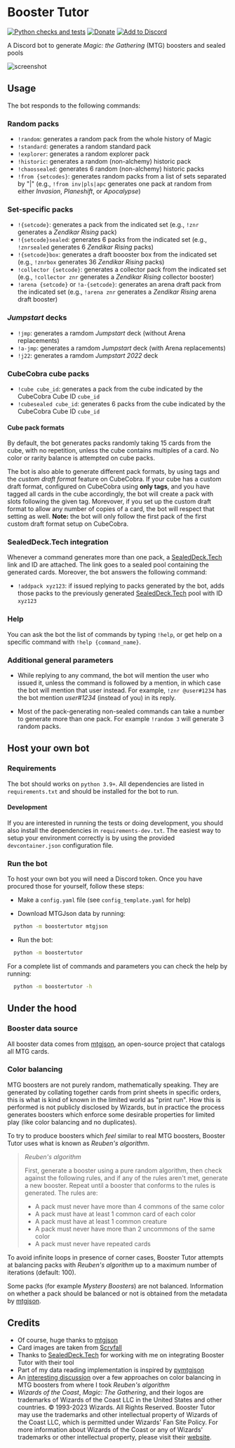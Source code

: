 # Booster Tutor

[![Python checks and tests](https://github.com/fverdoja/booster-tutor/actions/workflows/python.yml/badge.svg?branch=main)](https://github.com/fverdoja/booster-tutor/actions/workflows/python.yml)
[![Donate](https://img.shields.io/badge/Ko--fi-donate-13C3FF.svg?logo=kofi&logoColor=lightgray)](https://ko-fi.com/boostertutor)
[![Add to Discord](https://img.shields.io/badge/Discord-add%20bot-5865F2.svg?logo=discord&logoColor=lightgray)](https://discord.com/api/oauth2/authorize?client_id=790677464355045396&permissions=274878155840&scope=bot)

A Discord bot to generate *Magic: the Gathering* (MTG) boosters and sealed pools

![screenshot](screenshot.webp)

## Usage

The bot responds to the following commands:

### Random packs

* `!random`: generates a random pack from the whole history of Magic
* `!standard`: generates a random standard pack
* `!explorer`: generates a random explorer pack
* `!historic`: generates a random (non-alchemy) historic pack
* `!chaossealed`: generates 6 random (non-alchemy) historic packs
* `!from {setcodes}`: generates random packs from a list of sets separated by
  "|" (e.g., `!from inv|pls|apc` generates one pack at random from either
  *Invasion*, *Planeshift*, or *Apocalypse*)

### Set-specific packs

* `!{setcode}`: generates a pack from the indicated set (e.g., `!znr` generates
  a *Zendikar Rising* pack)
* `!{setcode}sealed`: generates 6 packs from the indicated set (e.g.,
  `!znrsealed` generates 6 *Zendikar Rising* packs)
* `!{setcode}box`: generates a draft boooster box from the indicated set (e.g.,
  `!znrbox` generates 36 *Zendikar Rising* packs)
* `!collector {setcode}`: generates a collector pack from the indicated set
  (e.g., `!collector znr` generates a *Zendikar Rising* collector booster)
* `!arena {setcode}` or `!a-{setcode}`: generates an arena draft pack from the
  indicated set (e.g., `!arena znr` generates a *Zendikar Rising* arena draft
  booster)

### *Jumpstart* decks

* `!jmp`: generates a ramdom *Jumpstart* deck (without Arena replacements)
* `!a-jmp`: generates a ramdom *Jumpstart* deck (with Arena replacements)
* `!j22`: generates a ramdom *Jumpstart 2022* deck

### CubeCobra cube packs

* `!cube cube_id`: generates a pack from the cube indicated by the CubeCobra
  Cube ID `cube_id`
* `!cubesealed cube_id`: generates 6 packs from the cube indicated by the
  CubeCobra Cube ID `cube_id`

#### Cube pack formats

By default, the bot generates packs randomly taking 15 cards from the cube, with
no repetition, unless the cube contains multiples of a card. No color or rarity
balance is attempted on cube packs.

The bot is also able to generate different pack formats, by using tags and the
*custom draft format* feature on CubeCobra. If your cube has a custom draft
format, configured on CubeCobra using **only tags**, and you have tagged all
cards in the cube accordingly, the bot will create a pack with slots following
the given tag. Morevover, if you set up the custom draft format to allow any
number of copies of a card, the bot will respect that setting as well. **Note:**
the bot will only follow the first pack of the first custom draft format setup
on CubeCobra.

### SealedDeck.Tech integration

Whenever a command generates more than one pack, a
[SealedDeck.Tech](https://sealeddeck.tech) link and ID are attached. The link
goes to a sealed pool containing the generated cards. Moreover, the bot answers
the following command:

* `!addpack xyz123`: if issued replying to packs generated by the bot, adds
  those packs to the previously generated
  [SealedDeck.Tech](https://sealeddeck.tech) pool with ID `xyz123`

### Help

You can ask the bot the list of commands by typing `!help`, or get help on a
specific command with `!help {command_name}`.

### Additional general parameters

* While replying to any command, the bot will mention the user who issued it,
unless the command is followed by a mention, in which case the bot will mention
that user instead. For example, `!znr @user#1234` has the bot mention
*user#1234* (instead of you) in its reply.

* Most of the pack-generating non-sealed commands can take a number to generate
  more than one pack. For example `!random 3` will generate 3 random packs.

## Host your own bot

### Requirements

The bot should works on `python 3.9+`. All dependencies are listed in
`requirements.txt` and should be installed for the bot to run.

#### Development

If you are interested in running the tests or doing development, you should also
install the dependencies in `requirements-dev.txt`. The easiest way to setup
your environment correctly is by using the provided `devcontainer.json`
configuration file.

### Run the bot

To host your own bot you will need a Discord token. Once you have procured those
for yourself, follow these steps:

* Make a `config.yaml` file (see `config_template.yaml` for help)

* Download MTGJson data by running:

```bash
  python -m boostertutor mtgjson
```

* Run the bot:

```bash
  python -m boostertutor
```

For a complete list of commands and parameters you can check the help by
running:

```bash
  python -m boostertutor -h
```

## Under the hood

### Booster data source

All booster data comes from [mtgjson](https://mtgjson.com), an open-source
project that catalogs all MTG cards.

### Color balancing

MTG boosters are not purely random, mathematically speaking. They are generated
by collating together cards from print sheets in specific orders, this is what
is kind of known in the limited world as "print run". How this is performed is
not publicly disclosed by Wizards, but in practice the process generates
boosters which enforce some desirable properties for limited play (like color
balancing and no duplicates).

To try to produce boosters which *feel* similar to real MTG boosters, Booster
Tutor uses what is known as *Reuben's algorithm*.

> *Reuben's algorithm*
>
> First, generate a booster using a pure random algorithm, then check against
> the following rules, and if any of the rules aren't met, generate a new
> booster. Repeat until a booster that conforms to the rules is generated. The
> rules are:
>
> * A pack must never have more than 4 commons of the same color
> * A pack must have at least 1 common card of each color
> * A pack must have at least 1 common creature
> * A pack must never have more than 2 uncommons of the same color
> * A pack must never have repeated cards

To avoid infinite loops in presence of corner cases, Booster Tutor attempts at
balancing packs with *Reuben's algorithm* up to a maximum number of iterations
(default: 100).

Some packs (for example *Mystery Boosters*) are not balanced. Information on
whether a pack should be balanced or not is obtained from the metadata by
[mtgjson](https://mtgjson.com).

## Credits

* Of course, huge thanks to [mtgjson](https://mtgjson.com)
* Card images are taken from [Scryfall](https://scryfall.com)
* Thanks to [SealedDeck.Tech](https://sealeddeck.tech) for working with me on
  integrating Booster Tutor with their tool
* Part of my data reading implementation is inspired by
  [pymtgjson](https://pythonhosted.org/mtgjson)
* An [interesting
  discussion](https://gist.github.com/fenhl/8d163733ab92ed718d89975127aac152#simulated-collation)
  over a few approaches on color balancing in MTG boosters from where I took
  *Reuben's algorithm*
* *Wizards of the Coast*, *Magic: The Gathering*, and their logos are
  trademarks of Wizards of the Coast LLC in the United States and other
  countries. © 1993-2023 Wizards. All Rights Reserved. Booster Tutor may use
  the trademarks and other intellectual property of Wizards of the Coast LLC,
  which is permitted under Wizards' Fan Site Policy. For more information about
  Wizards of the Coast or any of Wizards' trademarks or other intellectual
  property, please visit their [website](https://company.wizards.com/).
